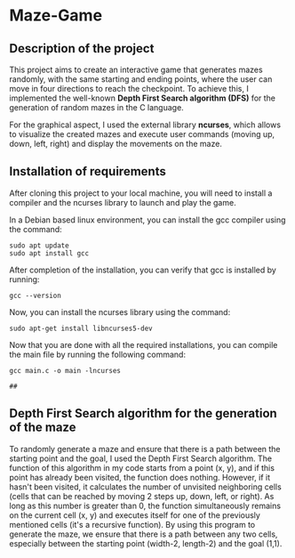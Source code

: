 # Maze-Game

## Description of the project

This project aims to create an interactive game that generates mazes randomly, with the same starting and ending points, where the user can move in four directions to reach the checkpoint. To achieve this, I implemented the well-known **Depth First Search algorithm (DFS)** for the generation of random mazes in the C language.

For the graphical aspect, I used the external library **ncurses**, which allows to visualize the created mazes and execute user commands (moving up, down, left, right) and display the movements on the maze.

## Installation of requirements

After cloning this project to your local machine, you will need to install a compiler and the ncurses library to launch and play the game.

In a Debian based linux environment, you can install the gcc compiler using the command:

```
sudo apt update
sudo apt install gcc
```

After completion of the installation, you can verify that gcc is installed by running:

```
gcc --version
```

Now, you can install the ncurses library using the command:

```
sudo apt-get install libncurses5-dev
```

Now that you are done with all the required installations, you can compile the main file by running the following command:

```
gcc main.c -o main -lncurses

## 
```

## Depth First Search algorithm for the generation of the maze

To randomly generate a maze and ensure that there is a path between the starting point and the goal, I used the Depth First Search algorithm. The function of this algorithm in my code starts from a point (x, y), and if this point has already been visited, the function does nothing. However, if it hasn't been visited, it calculates the number of unvisited neighboring cells (cells that can be reached by moving 2 steps up, down, left, or right). As long as this number is greater than 0, the function simultaneously remains on the current cell (x, y) and executes itself for one of the previously mentioned cells (it's a recursive function). By using this program to generate the maze, we ensure that there is a path between any two cells, especially between the starting point (width-2, length-2) and the goal (1,1).





